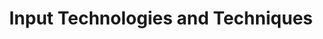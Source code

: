 ---
title: Input Technologies and Techniques
layout: default
year: 2012
authors: [ Ken Hinckley, Daniel Wigdor ]
tags: [ Theory, Design Principles, Direct Manipulation ]
citation: "Julie A. Jacko. 2012. Human-Computer Interaction Handbook: Fundamentals, Evolving Technologies, and Emerging Applications, Third Edition (3rd. ed.). CRC Press, Inc., USA. (Chapter 6: Input Technologies and Techniques by Ken Hinckley and Daniel Wigdor)"
type: Book Chapter
---